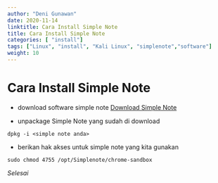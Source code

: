 ```yaml
---
author: "Deni Gunawan"
date: 2020-11-14
linktitle: Cara Install Simple Note
title: Cara Install Simple Note
categories: [ "install"]
tags: ["Linux", "install", "Kali Linux", "simplenote","software"]
weight: 10
---
```

# Cara Install Simple Note

- download software simple note 
[Download Simple Note](https://simplenote.com/)

- unpackage Simple Note yang sudah di download 
```
dpkg -i <simple note anda>
```
- berikan hak akses untuk simple note yang kita gunakan
```
sudo chmod 4755 /opt/Simplenote/chrome-sandbox
```
*Selesai*
